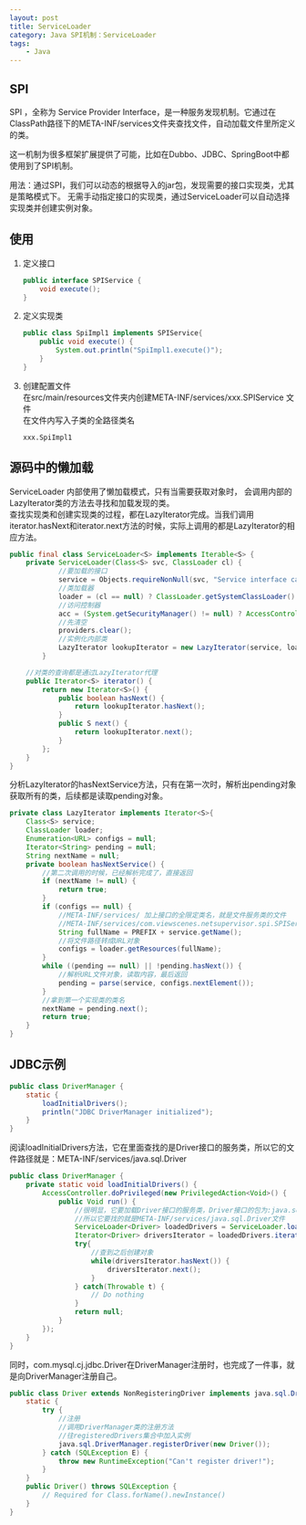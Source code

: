 ```yaml
---
layout: post
title: ServiceLoader
category: Java SPI机制：ServiceLoader
tags: 
    - Java
---
```


## SPI
SPI ，全称为 Service Provider Interface，是一种服务发现机制。它通过在ClassPath路径下的META-INF/services文件夹查找文件，自动加载文件里所定义的类。

这一机制为很多框架扩展提供了可能，比如在Dubbo、JDBC、SpringBoot中都使用到了SPI机制。

用法：通过SPI，我们可以动态的根据导入的jar包，发现需要的接口实现类，尤其是策略模式下。
无需手动指定接口的实现类，通过ServiceLoader可以自动选择实现类并创建实例对象。
<!-- more --> 
## 使用

1. 定义接口
    ```java
    public interface SPIService {
        void execute();
    }
    ```
2. 定义实现类
    ```java
    public class SpiImpl1 implements SPIService{
        public void execute() {
            System.out.println("SpiImpl1.execute()");
        }
    }
    ```
3. 创建配置文件   
    在src/main/resources文件夹内创建META-INF/services/xxx.SPIService 文件  
    在文件内写入子类的全路径类名
    ```
    xxx.SpiImpl1
    ```


## 源码中的懒加载

ServiceLoader 内部使用了懒加载模式，只有当需要获取对象时，
会调用内部的LazyIterator类的方法去寻找和加载发现的类。  
查找实现类和创建实现类的过程，都在LazyIterator完成。当我们调用iterator.hasNext和iterator.next方法的时候，实际上调用的都是LazyIterator的相应方法。
```java
public final class ServiceLoader<S> implements Iterable<S> {
    private ServiceLoader(Class<S> svc, ClassLoader cl) {
            //要加载的接口
            service = Objects.requireNonNull(svc, "Service interface cannot be null");
            //类加载器
            loader = (cl == null) ? ClassLoader.getSystemClassLoader() : cl;
            //访问控制器
            acc = (System.getSecurityManager() != null) ? AccessController.getContext() : null;
            //先清空
            providers.clear();
            //实例化内部类 
            LazyIterator lookupIterator = new LazyIterator(service, loader);
        }

    //对类的查询都是通过LazyIterator代理
    public Iterator<S> iterator() {
        return new Iterator<S>() {
            public boolean hasNext() {
                return lookupIterator.hasNext();
            }
            public S next() {
                return lookupIterator.next();
            }
        };
    }
}

```

分析LazyIterator的hasNextService方法，只有在第一次时，解析出pending对象获取所有的类，后续都是读取pending对象。
```java
private class LazyIterator implements Iterator<S>{
    Class<S> service;
    ClassLoader loader;
    Enumeration<URL> configs = null;
    Iterator<String> pending = null;
    String nextName = null; 
    private boolean hasNextService() {
        //第二次调用的时候，已经解析完成了，直接返回
        if (nextName != null) {
            return true;
        }
        if (configs == null) {
            //META-INF/services/ 加上接口的全限定类名，就是文件服务类的文件
            //META-INF/services/com.viewscenes.netsupervisor.spi.SPIService
            String fullName = PREFIX + service.getName();
            //将文件路径转成URL对象
            configs = loader.getResources(fullName);
        }
        while ((pending == null) || !pending.hasNext()) {
            //解析URL文件对象，读取内容，最后返回
            pending = parse(service, configs.nextElement());
        }
        //拿到第一个实现类的类名
        nextName = pending.next();
        return true;
    }
}
```

## JDBC示例
```java
public class DriverManager {
    static {
        loadInitialDrivers();
        println("JDBC DriverManager initialized");
    }
}
```

阅读loadInitialDrivers方法，它在里面查找的是Driver接口的服务类，所以它的文件路径就是：META-INF/services/java.sql.Driver

```java
public class DriverManager {
    private static void loadInitialDrivers() {
        AccessController.doPrivileged(new PrivilegedAction<Void>() {
            public Void run() {
                //很明显，它要加载Driver接口的服务类，Driver接口的包为:java.sql.Driver
                //所以它要找的就是META-INF/services/java.sql.Driver文件
                ServiceLoader<Driver> loadedDrivers = ServiceLoader.load(Driver.class);
                Iterator<Driver> driversIterator = loadedDrivers.iterator();
                try{
                    //查到之后创建对象
                    while(driversIterator.hasNext()) {
                        driversIterator.next();
                    }
                } catch(Throwable t) {
                    // Do nothing
                }
                return null;
            }
        });
    }
}
```

同时，com.mysql.cj.jdbc.Driver在DriverManager注册时，也完成了一件事，就是向DriverManager注册自己。
```java
public class Driver extends NonRegisteringDriver implements java.sql.Driver {
    static {
        try {
            //注册
            //调用DriverManager类的注册方法
            //往registeredDrivers集合中加入实例
            java.sql.DriverManager.registerDriver(new Driver());
        } catch (SQLException E) {
            throw new RuntimeException("Can't register driver!");
        }
    }
    public Driver() throws SQLException {
        // Required for Class.forName().newInstance()
    }
}
```





